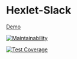 # Hexlet-Slack

[Demo](https://hexlet-slack.herokuapp.com/)

[![Maintainability](https://api.codeclimate.com/v1/badges/0fbb550d698204afd5ec/maintainability)](https://codeclimate.com/github/AdrewBraz/frontend-project-lvl4/maintainability)

[![Test Coverage](https://api.codeclimate.com/v1/badges/0fbb550d698204afd5ec/test_coverage)](https://codeclimate.com/github/AdrewBraz/frontend-project-lvl4/test_coverage)
